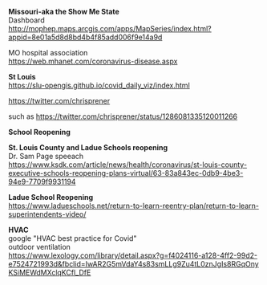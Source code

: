 **Missouri-aka the Show Me State**  
Dashboard  
http://mophep.maps.arcgis.com/apps/MapSeries/index.html?appid=8e01a5d8d8bd4b4f85add006f9e14a9d

MO hospital association  
https://web.mhanet.com/coronavirus-disease.aspx  

**St Louis**  
https://slu-opengis.github.io/covid_daily_viz/index.html  

https://twitter.com/chrisprener  

such as
https://twitter.com/chrisprener/status/1286081335120011266  

**School Reopening**  

**St. Louis County and Ladue Schools reopening**  
Dr. Sam Page speeach  
https://www.ksdk.com/article/news/health/coronavirus/st-louis-county-executive-schools-reopening-plans-virtual/63-83a843ec-0db9-4be3-94e9-7709f9931194  

**Ladue School Reopening**  
https://www.ladueschools.net/return-to-learn-reentry-plan/return-to-learn-superintendents-video/  

**HVAC**  
google "HVAC best practice for Covid"  
outdoor ventilation  
https://www.lexology.com/library/detail.aspx?g=f4024116-a128-4ff2-99d2-e7524721993d&fbclid=IwAR2G5mVdaY4s83smLLg9Zu4tL0znJgIs8RGqOnyKSiMEWdMXclqKCfl_DfE
